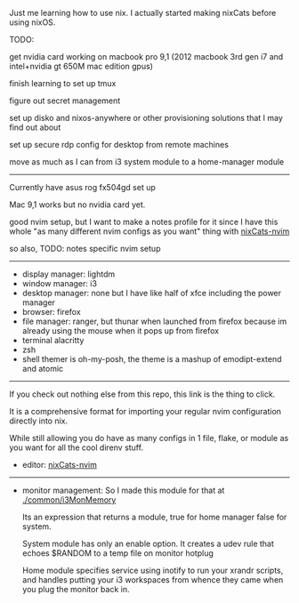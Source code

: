 Just me learning how to use nix. I actually started making nixCats before using nixOS.

TODO:

get nvidia card working on macbook pro 9,1 (2012 macbook 3rd gen i7 and intel+nvidia gt 650M mac edition gpus)

finish learning to set up tmux

figure out secret management

set up disko and nixos-anywhere or other provisioning solutions that I may find out about

set up secure rdp config for desktop from remote machines

move as much as I can from i3 system module to a home-manager module

---

Currently have asus rog fx504gd set up

Mac 9,1 works but no nvidia card yet.

good nvim setup, but I want to make a notes profile for it since I have this whole "as many different nvim configs as you want" thing with [nixCats-nvim](https://github.com/BirdeeHub/nixCats-nvim/tree/nixCats-5.0.0)

so also, TODO: notes specific nvim setup

---

- display manager: lightdm
- window manager: i3
- desktop manager: none but I have like half of xfce including the power manager
- browser: firefox
- file manager: ranger, but thunar when launched from firefox because im already using the mouse when it pops up from firefox
- terminal alacritty
- zsh
- shell themer is oh-my-posh, the theme is a mashup of emodipt-extend and atomic

---
If you check out nothing else from this repo, this link is the thing to click.

It is a comprehensive format for importing your regular nvim configuration directly into nix.

While still allowing you do have as many configs in 1 file, flake, or module as you want for all the cool direnv stuff.

- editor: [nixCats-nvim](https://github.com/BirdeeHub/nixCats-nvim/tree/nixCats-5.0.0)

---

- monitor management:
    So I made this module for that at [./common/i3MonMemory](./common/i3MonMemory)

    Its an expression that returns a module, true for home manager false for system.

    System module has only an enable option.
    It creates a udev rule that echoes $RANDOM to a temp file on monitor hotplug

    Home module specifies service using inotify to run your xrandr scripts, and handles putting your i3 workspaces from whence they came when you plug the monitor back in.

